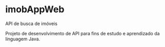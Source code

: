 # imobAppWeb
API de busca de imóveis

Projeto de desenvolvimento de API para fins de estudo e aprendizado da linguagem Java. 
